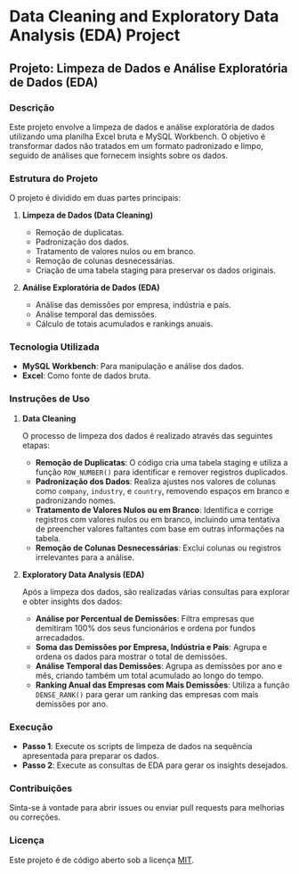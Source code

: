 # Data Cleaning and Exploratory Data Analysis (EDA) Project

## Projeto: Limpeza de Dados e Análise Exploratória de Dados (EDA)

### Descrição

Este projeto envolve a limpeza de dados e análise exploratória de dados utilizando uma planilha Excel bruta e MySQL Workbench. O objetivo é transformar dados não tratados em um formato padronizado e limpo, seguido de análises que fornecem insights sobre os dados.

### Estrutura do Projeto

O projeto é dividido em duas partes principais:

1. **Limpeza de Dados (Data Cleaning)**
   - Remoção de duplicatas.
   - Padronização dos dados.
   - Tratamento de valores nulos ou em branco.
   - Remoção de colunas desnecessárias.
   - Criação de uma tabela staging para preservar os dados originais.

2. **Análise Exploratória de Dados (EDA)**
   - Análise das demissões por empresa, indústria e país.
   - Análise temporal das demissões.
   - Cálculo de totais acumulados e rankings anuais.

### Tecnologia Utilizada

- **MySQL Workbench**: Para manipulação e análise dos dados.
- **Excel**: Como fonte de dados bruta.

### Instruções de Uso

1. **Data Cleaning**

   O processo de limpeza dos dados é realizado através das seguintes etapas:

   - **Remoção de Duplicatas**: O código cria uma tabela staging e utiliza a função `ROW_NUMBER()` para identificar e remover registros duplicados.
   - **Padronização dos Dados**: Realiza ajustes nos valores de colunas como `company`, `industry`, e `country`, removendo espaços em branco e padronizando nomes.
   - **Tratamento de Valores Nulos ou em Branco**: Identifica e corrige registros com valores nulos ou em branco, incluindo uma tentativa de preencher valores faltantes com base em outras informações na tabela.
   - **Remoção de Colunas Desnecessárias**: Exclui colunas ou registros irrelevantes para a análise.

2. **Exploratory Data Analysis (EDA)**

   Após a limpeza dos dados, são realizadas várias consultas para explorar e obter insights dos dados:

   - **Análise por Percentual de Demissões**: Filtra empresas que demitiram 100% dos seus funcionários e ordena por fundos arrecadados.
   - **Soma das Demissões por Empresa, Indústria e País**: Agrupa e ordena os dados para mostrar o total de demissões.
   - **Análise Temporal das Demissões**: Agrupa as demissões por ano e mês, criando também um total acumulado ao longo do tempo.
   - **Ranking Anual das Empresas com Mais Demissões**: Utiliza a função `DENSE_RANK()` para gerar um ranking das empresas com mais demissões por ano.

### Execução

- **Passo 1**: Execute os scripts de limpeza de dados na sequência apresentada para preparar os dados.
- **Passo 2**: Execute as consultas de EDA para gerar os insights desejados.

### Contribuições

Sinta-se à vontade para abrir issues ou enviar pull requests para melhorias ou correções.

### Licença

Este projeto é de código aberto sob a licença [MIT](LICENSE).

